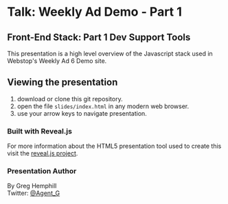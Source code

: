 # Talk: Weekly Ad Demo - Part 1

## Front-End Stack: Part 1 Dev Support Tools

This presentation is a high level overview of the Javascript stack used in Webstop's 
Weekly Ad 6 Demo site. 

## Viewing the presentation

1. download or clone this git repository.
2. open the file `slides/index.html` in any modern web browser. 
3. use your arrow keys to navigate presentation.

### Built with Reveal.js
For more information about the HTML5 presentation tool used to create this visit the [reveal.js project](https://github.com/hakimel/reveal.js).

### Presentation Author

By Greg Hemphill  
Twitter: [ @Agent_G ](http://twitter.com/Agent_G)


